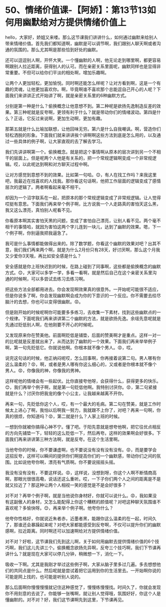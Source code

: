 # 50、情绪价值课-【阿娇】：第13节13如何用幽默给对方提供情绪价值上

hello，大家好，娇姐又来喽。那么这节课我们讲讲什么，如何通过幽默来给别人带来情绪价值。首先我们都知道啊，幽默是可以调节啊，我们跟别人聊天啊或者沟通的氛围的。那么尤其啊是那些恰到好处的幽默。

还可以逗逗别人啊，开怀大笑。一个懂幽默的人啊，他无论走到哪里啊，都更容易啊跟别人拉近距离，获得别人的认可。而在亲密关系里面呢，幽默同样也是显得非常重要。不但可以给你们平淡的相处啊，增加乐趣啊。

让两个人更加轻松，更加愉悦。同时啊还能怎么样呢？让对方看到啊，这是一个有趣的灵魂，让他更加喜欢你。啊，毕竟啊谁不喜欢那个总能逗自己开心的人呢？下面我们来讲讲正式开始讲了啊，就是亲密关系里的6种幽默方式。

分别是第一种是什么？偷换概念让他意想不到。第二种呢是欲扬先逸制造反差的效果。第三种呢就是反夸啊，更领有利于什么？就是带动你们的情绪波动。第四是什么？正话，它反过来说啊，更加生动啊，更加有趣。

那第五就是什么比喻加联想，让他回味无穷。第六是什么自我嘲讽。啊，营造你们轻松洒脱的形象。下面我们就来讲讲挨个讲啊啊这些方法到底是怎么用的，以及通过一些具体的例子啊，让大家直观的去了解去学习。

我们先讲讲啊第一个。偷换概念。就是把这个事情啊从原本的层次讲到另一个不相干的层面上。但是呢两个人他是有关系的，把一个常规逻辑啊变成一个非常规逻辑。哎，以此呢达到啊和对方聊天过程中啊。

让对方感觉到意想不到的效果。比如第一句哈。😊，有人在找工作吗？来我这里吧，我最近在找喜欢的人找我。那你看这句话啊，他把工作层面的逻辑变成了感情层次的逻辑了。两者啊看起来毫不相干。

却因为一个沼字联系在一起，把原本的那个常规逻辑变成了非常规逻辑。让人觉得哎挺有意思。下面我们再来举个例子啊，比方说我一个人走路真的害怕天这么黑，我又这么漂亮，真怕别人呢看不见。

你看原本啊其实害怕天黑的问题，变成了害怕自己漂亮，让别人看不见。两个毫不相干的事情哈，就因为害怕这两个字儿连到一块儿，达到了幽默的效果。嗯，下一个例子啊，你别逼我把我逼急了。

我可是什么事情都能做得出来的。除了数学题，你看这个幽默的效果对吧？出其不意，我们我们再来两个啊，就是为什么2月份只有28天，好讨厌啊，那么这个月我又少爱你3天哦，再比如安全感是什么？

安全感就是你上班快迟到的时候，在路上碰到了同事啊，这些都是偷换概念的幽默方式。😊，大家可以多学一学，多看一看啊，就是然后自己在这个亲密关系里沟通的时候啊，可以多尝试去练习去练习啊。

把这些方法全部都用进去。你会发现啊效果真的很意外。一开始呢可能很不适应，但是你说多了啊，你会发现幽默啊会成为你的下意识的一个反应。你不需要去绞尽脑汁的去想，你也可以变得很幽默。😡。

但是刚开始的时候呢啊你可能要多多练习，去收集一下素材，找到这些幽默点的一个规律。下面呢我们再来讲讲第二个幽默的方法，就是欲扬先逸。余瑶先意呢就是先通过贬低别人啊，在他刚要不开心的时候呢。

又发现原来你在赞美他。前面啊贬低是铺垫，后面的赞美啊才是重点。这样一对一的比呢就是反差就出来了，从而达到了幽默的一个效果。下面我们再来举举例子啊，第一句先贬低它。你就说他啊。你根本就不像个男人。😡，哎。

说完这句话的时候，他正纳闷呢哎，怎么回事啊，你再接着说第二句。男人哪有你这么温柔的？😡，啊，或者是男人哪有你这么细心的，又或者是你根本就不像个男人。😡，你像我的神，你像我的男神。

这样呢他的情绪会有一些起伏。比你直接夸他呀，会获得什么，获得更多的快乐。😊，我们再举个例子啊，就是第一句贬低他啊。我特别讨厌你。😡，第二句紧接就是什么？讨厌你把我宠的像个小公主，让我越来越离不开你。

再来一句，先贬低你这个人，哎，有一个最大的毛病。第二句在赞美，就是工作时候太上进心了啊，我怕以后啊我一努力，我就跟不上你了，对吧？再来一句啊，你真的很烦，你知道吗？😡，第二就是什么？人家上班的时候。

一想到你就被你搞得心神不宁。懂了吧。于阳先意就是想夸他啊，把它往优点相反的方向先铺垫一下，轻轻的这么贬低一下，然后再夸。这样的效果啊会好很多。下面我们再来讲讲第三种方法啊，就是反夸。在这个生活里啊。

当他夸你的时候，你不要谦虚啊，也不要说没有没有没有没有。😡，而是要学会这招反夸，这样可以瞬间的提供你们啊提高你们的一个幽默感，带动你们之间的氛围。比如说他夸你啊，漂亮有气质啊。你不要说摇摇头摇。

我没有没有没有，不要这样说。😡，这样说，没想到呀，你这个人啊不断情商高啊，那眼光很很高嘞，说话还这么重听。哎，一下子你们两个人之间的距离是不是就又拉近了？那这种让两个人相视一笑的感觉是不是会好很多？

对不对？再举个例子啊，就是当他说你身材好，你就可以说什么。😡，我如果没有这副傲人的身材，又怎么能配得上你这个糟糕的颜值呢？对吧这种聊天氛围谁不喜欢呢？多愉快呀。😊，再来举个例子啊。他夸你什么？

他夸你性格好，你就说近朱者赤，近墨者黑，能跟你这么温柔的在一起，时间久了，那谁还会暴躁起来呢？对吧大家都能感受到反夸啊，不仅可以提升你们的幽默感啊，拉近距离。同时啊还可以加速啊给对方提供情绪价值。

对不对？好啦，这节课我们先到这儿啊，关于如何用幽默去提供情绪价值的6个技巧啊，我们这儿先讲三个。偷换概念欲扬先异啊，反夸三个技巧啊，我们下节课再讲什么？就是现在大家可以停几分钟，稍微想一下，消化一下。

吸收一下啊。尤其是我刚才举过这些例子啊，大家从脑子里多过几遍。多去想想他们的共同点是什么。然后呢就是尝试着把它运用到你的生活里去。一开始啊你说的可能是网上找的，也可能是听别人说的。

那么后面啊你慢慢慢慢就记住这种感觉了，慢慢练慢慢找。时间久了，你就会发现你不用刻意的去说了。你能够一张嘴啊，就让别人觉得哦，氛围好好，你这个人是懂幽默的。对不对？好，我们这节课啊先到这里，下节课再见。

